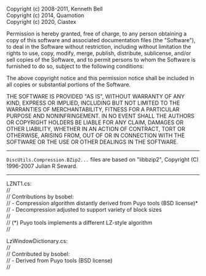 Copyright (c) 2008-2011, Kenneth Bell  
Copyright (c) 2014, Quamotion  
Copyright (c) 2020, Ciastex  

Permission is hereby granted, free of charge, to any person obtaining a
copy of this software and associated documentation files (the "Software"),
to deal in the Software without restriction, including without limitation
the rights to use, copy, modify, merge, publish, distribute, sublicense,
and/or sell copies of the Software, and to permit persons to whom the
Software is furnished to do so, subject to the following conditions:

The above copyright notice and this permission notice shall be included in
all copies or substantial portions of the Software.

THE SOFTWARE IS PROVIDED "AS IS", WITHOUT WARRANTY OF ANY KIND, EXPRESS OR
IMPLIED, INCLUDING BUT NOT LIMITED TO THE WARRANTIES OF MERCHANTABILITY,
FITNESS FOR A PARTICULAR PURPOSE AND NONINFRINGEMENT. IN NO EVENT SHALL THE
AUTHORS OR COPYRIGHT HOLDERS BE LIABLE FOR ANY CLAIM, DAMAGES OR OTHER
LIABILITY, WHETHER IN AN ACTION OF CONTRACT, TORT OR OTHERWISE, ARISING
FROM, OUT OF OR IN CONNECTION WITH THE SOFTWARE OR THE USE OR OTHER
DEALINGS IN THE SOFTWARE.

---

`DiscUtils.Compression.BZip2...` files are based on "libbzip2", Copyright (C) 1996-2007 Julian R Seward.

---

LZNT1.cs:  
//  
// Contributions by bsobel:  
//   - Compression algorithm distantly derived from Puyo tools (BSD license)*  
//   - Decompression adjusted to support variety of block sizes  
//  
// (*) Puyo tools implements a different LZ-style algorithm  
//  

LzWindowDictionary.cs:  
//  
// Contributed by bsobel:  
//   - Derived from Puyo tools (BSD license)  
//  
